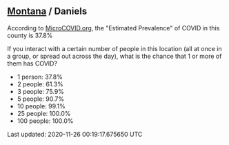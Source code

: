 
## [Montana](/united-states/montana) / Daniels

According to [MicroCOVID.org](http://microcovid.org),
the "Estimated Prevalence" of COVID in this county is 37.8%

If you interact with a certain number of people in this location
(all at once in a group, or spread out across the day), what is the chance that
1 or more of them has COVID?

- 1 person: 37.8%
- 2 people: 61.3%
- 3 people: 75.9%
- 5 people: 90.7%
- 10 people: 99.1%
- 25 people: 100.0%
- 100 people: 100.0%

Last updated: 2020-11-26 00:19:17.675650 UTC
